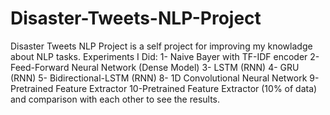 # Disaster-Tweets-NLP-Project
Disaster Tweets NLP Project is a self project for improving my knowladge about NLP tasks.
Experiments I Did:
1- Naive Bayer with TF-IDF encoder
2- Feed-Forward Neural Network (Dense Model)
3- LSTM (RNN)
4- GRU (RNN)
5- Bidirectional-LSTM (RNN)
8- 1D Convolutional Neural Network
9- Pretrained Feature Extractor
10-Pretrained Feature Extractor (10% of data)
and comparison with each other to see the results.
